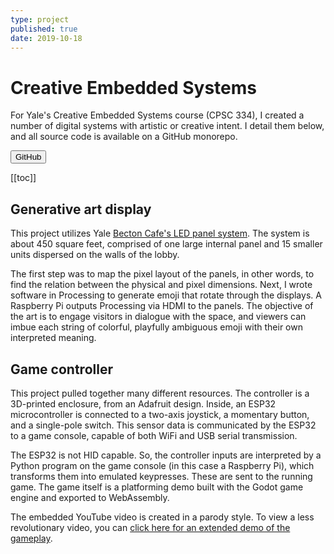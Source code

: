 ```yaml
---
type: project
published: true
date: 2019-10-18
---
```


# Creative Embedded Systems

For Yale's Creative Embedded Systems course (CPSC 334), I created a number of digital systems with artistic or creative intent. I detail them below, and all source code is available on a GitHub monorepo.

<Button href="https://github.com/sarimabbas/sarim-cs334" external="true">GitHub</Button>

[[toc]]

## Generative art display

<YouTube src="https://www.youtube-nocookie.com/embed/qkOxWb4VdMY"/>

This project utilizes Yale [Becton Cafe's LED panel system](https://news.yale.edu/2013/03/04/led-caf-where-art-and-science-meet). The system is about 450 square feet, comprised of one large internal panel and 15 smaller units dispersed on the walls of the lobby.

The first step was to map the pixel layout of the panels, in other words, to find the relation between the physical and pixel dimensions. Next, I wrote software in Processing to generate emoji that rotate through the displays. A Raspberry Pi outputs Processing via HDMI to the panels. The objective of the art is to engage visitors in dialogue with the space, and viewers can imbue each string of colorful, playfully ambiguous emoji with their own interpreted meaning.

## Game controller

<YouTube src="https://www.youtube.com/embed/MQxkPw-gNHw"/>

This project pulled together many different resources. The controller is a 3D-printed enclosure, from an Adafruit design. Inside, an ESP32 microcontroller is connected to a two-axis joystick, a momentary button, and a single-pole switch. This sensor data is communicated by the ESP32 to a game console, capable of both WiFi and USB serial transmission.

The ESP32 is not HID capable. So, the controller inputs are interpreted by a Python program on the game console (in this case a Raspberry Pi), which transforms them into emulated keypresses. These are sent to the running game. The game itself is a platforming demo built with the Godot game engine and exported to WebAssembly.

The embedded YouTube video is created in a parody style. To view a less revolutionary video, you can [click here for an extended demo of the gameplay](https://www.youtube.com/watch?v=X9wXXtjV6eg).
